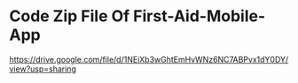 # Code Zip File Of First-Aid-Mobile-App
https://drive.google.com/file/d/1NEiXb3wGhtEmHvWNz6NC7ABPvx1dY0DY/view?usp=sharing
